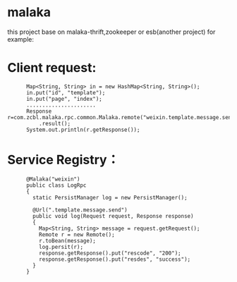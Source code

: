 # malaka
this project base on malaka-thrift,zookeeper or esb(another project)
for example:
# Client request:
          Map<String, String> in = new HashMap<String, String>();
          in.put("id", "template");
          in.put("page", "index");
          ......................
          Response r=com.zcbl.malaka.rpc.common.Malaka.remote("weixin.template.message.send").times(1).server("192.168.1.170:4000").request(in)
              .result();
          System.out.println(r.getResponse());
# Service Registry：
          @Malaka("weixin")
          public class LogRpc
          {
            static PersistManager log = new PersistManager();

            @Url(".template.message.send")
            public void log(Request request, Response response)
            {
              Map<String, String> message = request.getRequest();
              Remote r = new Remote();
              r.toBean(message);
              log.persit(r);
              response.getResponse().put("rescode", "200");
              response.getResponse().put("resdes", "success");
            }
          }
